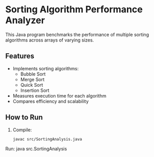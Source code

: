 # Sorting Algorithm Performance Analyzer

This Java program benchmarks the performance of multiple sorting algorithms across arrays of varying sizes.

## Features

- Implements sorting algorithms:
  - Bubble Sort
  - Merge Sort
  - Quick Sort
  - Insertion Sort
- Measures execution time for each algorithm
- Compares efficiency and scalability

## How to Run

1. Compile:
   ```bash
   javac src/SortingAnalysis.java
Run:
java src.SortingAnalysis
